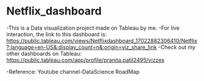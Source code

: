 # Netflix_dashboard
-This is a Data visualization project made on Tableau by me.
-For live interaction, the link to this dashboard is: https://public.tableau.com/views/Netflixdashboard_17022882306410/Netflix?:language=en-US&:display_count=n&:origin=viz_share_link
-Check out my other dashboards on Tableau: https://public.tableau.com/app/profile/pranita.patil2495/vizzes

-Reference: Youtube channel-DataScience RoadMap
